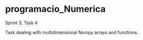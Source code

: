 # programacio_Numerica
Sprint 3, Task 4

Task dealing with multidimensional Numpy arrays and functions.
